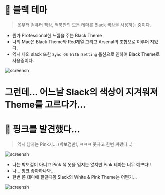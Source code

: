 # 🌅 블랙 테마

> 옷부터 컴퓨터 책상, 맥북안의 모든 테마를 Black 색상을 사용하는 중이다.

- 뭔가 Professional한 느낌을 주는 Black Theme
- 나의 Mac은 Black Theme와 Red계열 그리고 Arsenal의 조합으로 이루어 져있다.
- 역시 나의 slack 또한 `Sync OS With Setting` 옵션으로 인하여 Black Theme로 사용중이다.

![screensh](./wall.png)

# 그런데... 어느날 Slack의 색상이 지겨워져 Theme를 고르다가...

# 🐽 핑크를 발견했다...

> 역시 남자는 Pink지... (박보검만!, ㅋㅋㅋ 웃자고 한번 써봤다...)

![screensh](./pink.gif)

- 나는 박보검이 아니고 Pink 색 옷을 입지는 않지만 Pink 테마는 너무 예쁘다!!
- 나... 핑크 좋아하나봐...
- 한번 쯤 테마에 질릴때쯤 Slack의 White & Pink Theme는 어떤가...

![screensh](./pink-slack.png)
